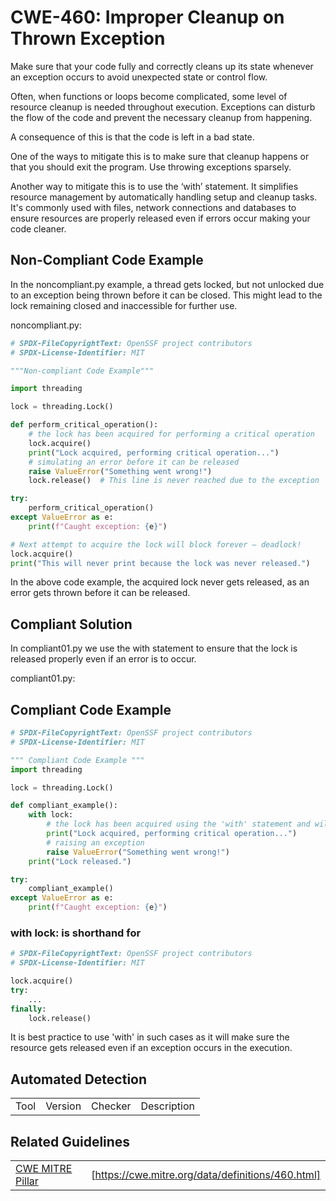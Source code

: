 
# CWE-460: Improper Cleanup on Thrown Exception

Make sure that your code fully and correctly cleans up its state whenever an exception occurs to avoid unexpected state or control flow.

Often, when functions or loops become complicated, some level of resource cleanup is needed throughout execution.
Exceptions can disturb the flow of the code and prevent the necessary cleanup from happening.

A consequence of this is that the code is left in a bad state.

One of the ways to mitigate this is to make sure that cleanup happens or that you should exit the program. Use throwing exceptions sparsely.

Another way to mitigate this is to use the ‘with’ statement. It simplifies resource management by automatically handling setup and cleanup tasks. It's commonly used with files, network connections and databases to ensure resources are properly released even if errors occur making your code cleaner.

## Non-Compliant Code Example

In the noncompliant.py example, a thread gets locked, but not unlocked due to an exception being thrown before it can be closed. This might lead to the lock remaining closed and inaccessible for further use.

noncompliant.py:

```python
# SPDX-FileCopyrightText: OpenSSF project contributors
# SPDX-License-Identifier: MIT

"""Non-compliant Code Example"""

import threading

lock = threading.Lock()

def perform_critical_operation():
    # the lock has been acquired for performing a critical operation
    lock.acquire()
    print("Lock acquired, performing critical operation...")
    # simulating an error before it can be released 
    raise ValueError("Something went wrong!")
    lock.release()  # This line is never reached due to the exception

try:
    perform_critical_operation()
except ValueError as e:
    print(f"Caught exception: {e}")

# Next attempt to acquire the lock will block forever — deadlock!
lock.acquire()
print("This will never print because the lock was never released.")

```

In the above code example, the acquired lock never gets released, as an error gets thrown before it can be released.

## Compliant Solution

In compliant01.py we use the with statement to ensure that the lock is released properly even if an error is to occur.

compliant01.py:

## Compliant Code Example

```python
# SPDX-FileCopyrightText: OpenSSF project contributors
# SPDX-License-Identifier: MIT

""" Compliant Code Example """
import threading

lock = threading.Lock()

def compliant_example():
    with lock:
        # the lock has been acquired using the 'with' statement and will be released when the block exits; even if an exception occurs
        print("Lock acquired, performing critical operation...")
        # raising an exception
        raise ValueError("Something went wrong!")
    print("Lock released.")

try:
    compliant_example()
except ValueError as e:
    print(f"Caught exception: {e}")
```

### with lock: is shorthand for

```python
# SPDX-FileCopyrightText: OpenSSF project contributors
# SPDX-License-Identifier: MIT

lock.acquire()
try:
    ...
finally:
    lock.release()

```

It is best practice to use 'with' in such cases as it will make sure the resource gets released even if an exception occurs in the execution.

## Automated Detection

|||||
|:---|:---|:---|:---|
|Tool|Version|Checker|Description|

## Related Guidelines

|||
|:---|:---|
|[CWE MITRE Pillar](http://cwe.mitre.org/)|[https://cwe.mitre.org/data/definitions/460.html]|
